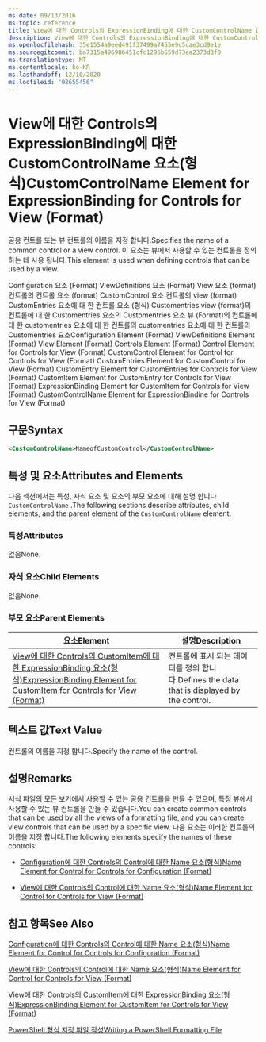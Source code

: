 ```yaml
---
ms.date: 09/13/2016
ms.topic: reference
title: View에 대한 Controls의 ExpressionBinding에 대한 CustomControlName 요소(형식)
description: View에 대한 Controls의 ExpressionBinding에 대한 CustomControlName 요소(형식)
ms.openlocfilehash: 35e1554a9eed491f37499a7455e9c5cae3cd9e1e
ms.sourcegitcommit: ba7315a496986451cfc1296b659d73ea2373d3f0
ms.translationtype: MT
ms.contentlocale: ko-KR
ms.lasthandoff: 12/10/2020
ms.locfileid: "92655456"
---
```

# <a name="customcontrolname-element-for-expressionbinding-for-controls-for-view-format"></a><span data-ttu-id="97ac7-103">View에 대한 Controls의 ExpressionBinding에 대한 CustomControlName 요소(형식)</span><span class="sxs-lookup"><span data-stu-id="97ac7-103">CustomControlName Element for ExpressionBinding for Controls for View (Format)</span></span>

<span data-ttu-id="97ac7-104">공용 컨트롤 또는 뷰 컨트롤의 이름을 지정 합니다.</span><span class="sxs-lookup"><span data-stu-id="97ac7-104">Specifies the name of a common control or a view control.</span></span> <span data-ttu-id="97ac7-105">이 요소는 뷰에서 사용할 수 있는 컨트롤을 정의 하는 데 사용 됩니다.</span><span class="sxs-lookup"><span data-stu-id="97ac7-105">This element is used when defining controls that can be used by a view.</span></span>

<span data-ttu-id="97ac7-106">Configuration 요소 (Format) ViewDefinitions 요소 (Format) View 요소 (format) 컨트롤의 컨트롤 요소 (format) CustomControl 요소 컨트롤의 view (format) CustomEntries 요소에 대 한 컨트롤 요소 (형식) Customentries view (format)의 컨트롤에 대 한 Customentries 요소의 Customentries 요소 뷰 (Format)의 컨트롤에 대 한 customentries 요소에 대 한 컨트롤의 customentries 요소에 대 한 컨트롤의 Customentries 요소</span><span class="sxs-lookup"><span data-stu-id="97ac7-106">Configuration Element (Format) ViewDefinitions Element (Format) View Element (Format) Controls Element (Format) Control Element for Controls for View (Format) CustomControl Element for Control for Controls for View (Format) CustomEntries Element for CustomControl for View (Format) CustomEntry Element for CustomEntries for Controls for View (Format) CustomItem Element for CustomEntry for Controls for View (Format) ExpressionBinding Element for CustomItem for Controls for View (Format) CustomControlName Element for ExpressionBindine for Controls for View (Format)</span></span>

## <a name="syntax"></a><span data-ttu-id="97ac7-107">구문</span><span class="sxs-lookup"><span data-stu-id="97ac7-107">Syntax</span></span>

```xml
<CustomControlName>NameofCustomControl</CustomControlName>
```

## <a name="attributes-and-elements"></a><span data-ttu-id="97ac7-108">특성 및 요소</span><span class="sxs-lookup"><span data-stu-id="97ac7-108">Attributes and Elements</span></span>

<span data-ttu-id="97ac7-109">다음 섹션에서는 특성, 자식 요소 및 요소의 부모 요소에 대해 설명 합니다 `CustomControlName` .</span><span class="sxs-lookup"><span data-stu-id="97ac7-109">The following sections describe attributes, child elements, and the parent element of the `CustomControlName` element.</span></span>

### <a name="attributes"></a><span data-ttu-id="97ac7-110">특성</span><span class="sxs-lookup"><span data-stu-id="97ac7-110">Attributes</span></span>

<span data-ttu-id="97ac7-111">없음</span><span class="sxs-lookup"><span data-stu-id="97ac7-111">None.</span></span>

### <a name="child-elements"></a><span data-ttu-id="97ac7-112">자식 요소</span><span class="sxs-lookup"><span data-stu-id="97ac7-112">Child Elements</span></span>

<span data-ttu-id="97ac7-113">없음</span><span class="sxs-lookup"><span data-stu-id="97ac7-113">None.</span></span>

### <a name="parent-elements"></a><span data-ttu-id="97ac7-114">부모 요소</span><span class="sxs-lookup"><span data-stu-id="97ac7-114">Parent Elements</span></span>

|<span data-ttu-id="97ac7-115">요소</span><span class="sxs-lookup"><span data-stu-id="97ac7-115">Element</span></span>|<span data-ttu-id="97ac7-116">설명</span><span class="sxs-lookup"><span data-stu-id="97ac7-116">Description</span></span>|
|-------------|-----------------|
|[<span data-ttu-id="97ac7-117">View에 대한 Controls의 CustomItem에 대한 ExpressionBinding 요소(형식)</span><span class="sxs-lookup"><span data-stu-id="97ac7-117">ExpressionBinding Element for CustomItem for Controls for View (Format)</span></span>](./expressionbinding-element-for-customitem-for-controls-for-view-format.md)|<span data-ttu-id="97ac7-118">컨트롤에 표시 되는 데이터를 정의 합니다.</span><span class="sxs-lookup"><span data-stu-id="97ac7-118">Defines the data that is displayed by the control.</span></span>|

## <a name="text-value"></a><span data-ttu-id="97ac7-119">텍스트 값</span><span class="sxs-lookup"><span data-stu-id="97ac7-119">Text Value</span></span>

<span data-ttu-id="97ac7-120">컨트롤의 이름을 지정 합니다.</span><span class="sxs-lookup"><span data-stu-id="97ac7-120">Specify the name of the control.</span></span>

## <a name="remarks"></a><span data-ttu-id="97ac7-121">설명</span><span class="sxs-lookup"><span data-stu-id="97ac7-121">Remarks</span></span>

<span data-ttu-id="97ac7-122">서식 파일의 모든 보기에서 사용할 수 있는 공용 컨트롤을 만들 수 있으며, 특정 뷰에서 사용할 수 있는 뷰 컨트롤을 만들 수 있습니다.</span><span class="sxs-lookup"><span data-stu-id="97ac7-122">You can create common controls that can be used by all the views of a formatting file, and you can create view controls that can be used by a specific view.</span></span> <span data-ttu-id="97ac7-123">다음 요소는 이러한 컨트롤의 이름을 지정 합니다.</span><span class="sxs-lookup"><span data-stu-id="97ac7-123">The following elements specify the names of these controls:</span></span>

- [<span data-ttu-id="97ac7-124">Configuration에 대한 Controls의 Control에 대한 Name 요소(형식)</span><span class="sxs-lookup"><span data-stu-id="97ac7-124">Name Element for Control for Controls for Configuration (Format)</span></span>](./name-element-for-control-for-controls-for-configuration-format.md)

- [<span data-ttu-id="97ac7-125">View에 대한 Controls의 Control에 대한 Name 요소(형식)</span><span class="sxs-lookup"><span data-stu-id="97ac7-125">Name Element for Control for Controls for View (Format)</span></span>](./name-element-for-control-for-controls-for-view-format.md)

## <a name="see-also"></a><span data-ttu-id="97ac7-126">참고 항목</span><span class="sxs-lookup"><span data-stu-id="97ac7-126">See Also</span></span>

[<span data-ttu-id="97ac7-127">Configuration에 대한 Controls의 Control에 대한 Name 요소(형식)</span><span class="sxs-lookup"><span data-stu-id="97ac7-127">Name Element for Control for Controls for Configuration (Format)</span></span>](./name-element-for-control-for-controls-for-configuration-format.md)

[<span data-ttu-id="97ac7-128">View에 대한 Controls의 Control에 대한 Name 요소(형식)</span><span class="sxs-lookup"><span data-stu-id="97ac7-128">Name Element for Control for Controls for View (Format)</span></span>](./name-element-for-control-for-controls-for-view-format.md)

[<span data-ttu-id="97ac7-129">View에 대한 Controls의 CustomItem에 대한 ExpressionBinding 요소(형식)</span><span class="sxs-lookup"><span data-stu-id="97ac7-129">ExpressionBinding Element for CustomItem for Controls for View (Format)</span></span>](./expressionbinding-element-for-customitem-for-controls-for-view-format.md)

[<span data-ttu-id="97ac7-130">PowerShell 형식 지정 파일 작성</span><span class="sxs-lookup"><span data-stu-id="97ac7-130">Writing a PowerShell Formatting File</span></span>](./writing-a-powershell-formatting-file.md)
